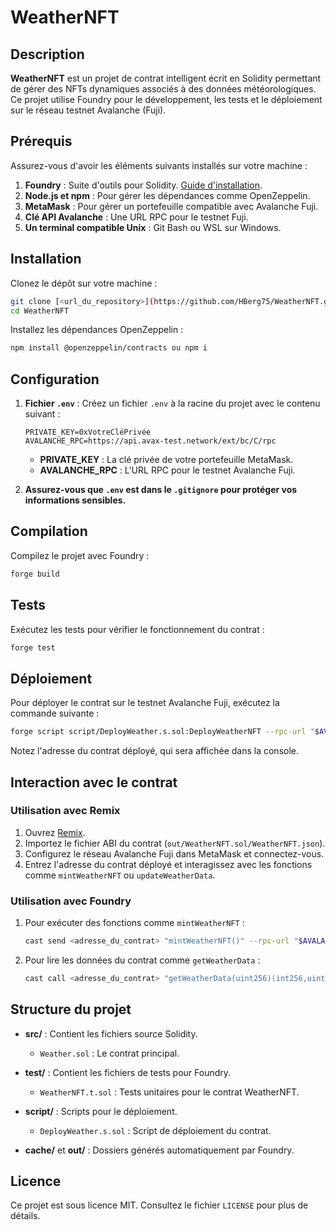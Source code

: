 # WeatherNFT

## Description

**WeatherNFT** est un projet de contrat intelligent écrit en Solidity permettant de gérer des NFTs dynamiques associés à des données météorologiques. Ce projet utilise Foundry pour le développement, les tests et le déploiement sur le réseau testnet Avalanche (Fuji).

## Prérequis

Assurez-vous d'avoir les éléments suivants installés sur votre machine :

1. **Foundry** : Suite d'outils pour Solidity. [Guide d'installation](https://book.getfoundry.sh/getting-started/installation).
2. **Node.js et npm** : Pour gérer les dépendances comme OpenZeppelin.
3. **MetaMask** : Pour gérer un portefeuille compatible avec Avalanche Fuji.
4. **Clé API Avalanche** : Une URL RPC pour le testnet Fuji.
5. **Un terminal compatible Unix** : Git Bash ou WSL sur Windows.

## Installation

Clonez le dépôt sur votre machine :

```bash
git clone [<url_du_repository>](https://github.com/HBerg75/WeatherNFT.git)
cd WeatherNFT
```

Installez les dépendances OpenZeppelin :

```bash
npm install @openzeppelin/contracts ou npm i
```

## Configuration

1. **Fichier `.env`** : Créez un fichier `.env` à la racine du projet avec le contenu suivant :

   ```env
   PRIVATE_KEY=0xVotreCléPrivée
   AVALANCHE_RPC=https://api.avax-test.network/ext/bc/C/rpc
   ```

   - **PRIVATE_KEY** : La clé privée de votre portefeuille MetaMask.
   - **AVALANCHE_RPC** : L'URL RPC pour le testnet Avalanche Fuji.

2. **Assurez-vous que `.env` est dans le `.gitignore` pour protéger vos informations sensibles.**

## Compilation

Compilez le projet avec Foundry :

```bash
forge build
```

## Tests

Exécutez les tests pour vérifier le fonctionnement du contrat :

```bash
forge test
```

## Déploiement

Pour déployer le contrat sur le testnet Avalanche Fuji, exécutez la commande suivante :

```bash
forge script script/DeployWeather.s.sol:DeployWeatherNFT --rpc-url "$AVALANCHE_RPC" --private-key "$PRIVATE_KEY" --broadcast
```

Notez l'adresse du contrat déployé, qui sera affichée dans la console.

## Interaction avec le contrat

### Utilisation avec Remix

1. Ouvrez [Remix](https://remix.ethereum.org/).
2. Importez le fichier ABI du contrat (`out/WeatherNFT.sol/WeatherNFT.json`).
3. Configurez le réseau Avalanche Fuji dans MetaMask et connectez-vous.
4. Entrez l'adresse du contrat déployé et interagissez avec les fonctions comme `mintWeatherNFT` ou `updateWeatherData`.

### Utilisation avec Foundry

1. Pour exécuter des fonctions comme `mintWeatherNFT` :

   ```bash
   cast send <adresse_du_contrat> "mintWeatherNFT()" --rpc-url "$AVALANCHE_RPC" --private-key "$PRIVATE_KEY"
   ```

2. Pour lire les données du contrat comme `getWeatherData` :

   ```bash
   cast call <adresse_du_contrat> "getWeatherData(uint256)(int256,uint256,uint256,string,uint256)" 0
   ```

## Structure du projet

- **src/** : Contient les fichiers source Solidity.
  - `Weather.sol` : Le contrat principal.

- **test/** : Contient les fichiers de tests pour Foundry.
  - `WeatherNFT.t.sol` : Tests unitaires pour le contrat WeatherNFT.

- **script/** : Scripts pour le déploiement.
  - `DeployWeather.s.sol` : Script de déploiement du contrat.

- **cache/** et **out/** : Dossiers générés automatiquement par Foundry.



## Licence

Ce projet est sous licence MIT. Consultez le fichier `LICENSE` pour plus de détails.

